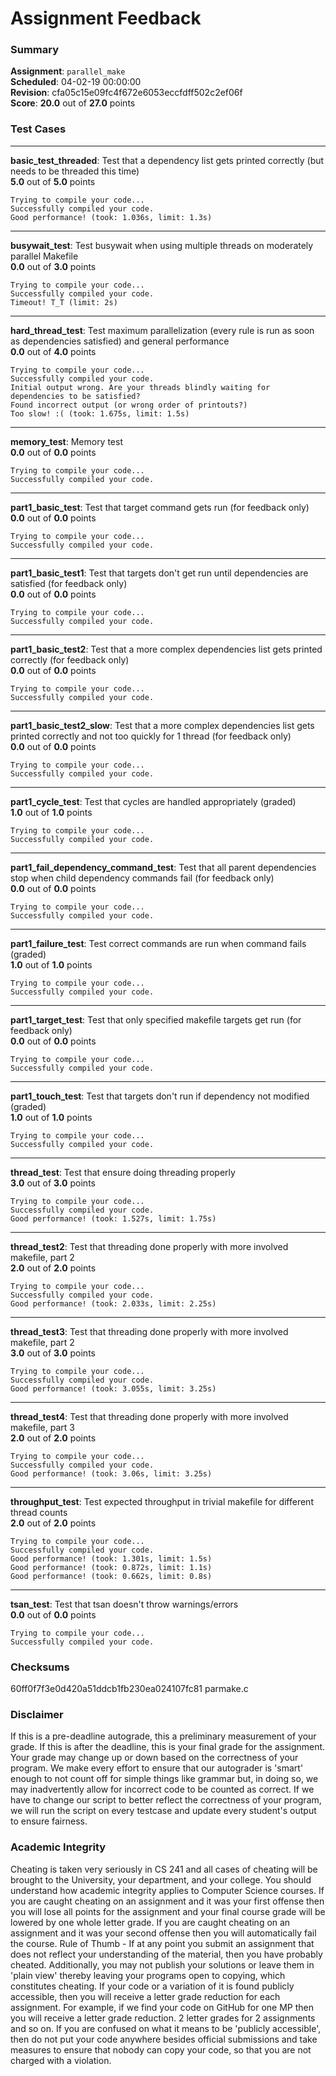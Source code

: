 # Assignment Feedback

### Summary

**Assignment**: `parallel_make`  
**Scheduled**: 04-02-19 00:00:00  
**Revision**: cfa05c15e09fc4f672e6053eccfdff502c2ef06f  
**Score**: **20.0** out of **27.0** points

### Test Cases
---

**basic_test_threaded**: Test that a dependency list gets printed correctly (but needs to be threaded this time)  
**5.0** out of **5.0** points
```
Trying to compile your code...
Successfully compiled your code.
Good performance! (took: 1.036s, limit: 1.3s)
```
---

**busywait_test**: Test busywait when using multiple threads on moderately parallel Makefile  
**0.0** out of **3.0** points
```
Trying to compile your code...
Successfully compiled your code.
Timeout! T_T (limit: 2s)
```
---

**hard_thread_test**: Test maximum parallelization (every rule is run as soon as dependencies satisfied) and general performance  
**0.0** out of **4.0** points
```
Trying to compile your code...
Successfully compiled your code.
Initial output wrong. Are your threads blindly waiting for dependencies to be satisfied?
Found incorrect output (or wrong order of printouts?)
Too slow! :( (took: 1.675s, limit: 1.5s)
```
---

**memory_test**: Memory test  
**0.0** out of **0.0** points
```
Trying to compile your code...
Successfully compiled your code.
```
---

**part1_basic_test**: Test that target command gets run (for feedback only)  
**0.0** out of **0.0** points
```
Trying to compile your code...
Successfully compiled your code.
```
---

**part1_basic_test1**: Test that targets don't get run until dependencies are satisfied (for feedback only)  
**0.0** out of **0.0** points
```
Trying to compile your code...
Successfully compiled your code.
```
---

**part1_basic_test2**: Test that a more complex dependencies list gets printed correctly (for feedback only)  
**0.0** out of **0.0** points
```
Trying to compile your code...
Successfully compiled your code.
```
---

**part1_basic_test2_slow**: Test that a more complex dependencies list gets printed correctly and not too quickly for 1 thread (for feedback only)  
**0.0** out of **0.0** points
```
Trying to compile your code...
Successfully compiled your code.
```
---

**part1_cycle_test**: Test that cycles are handled appropriately (graded)  
**1.0** out of **1.0** points
```
Trying to compile your code...
Successfully compiled your code.
```
---

**part1_fail_dependency_command_test**: Test that all parent dependencies stop when child dependency commands fail (for feedback only)  
**0.0** out of **0.0** points
```
Trying to compile your code...
Successfully compiled your code.
```
---

**part1_failure_test**: Test correct commands are run when command fails (graded)  
**1.0** out of **1.0** points
```
Trying to compile your code...
Successfully compiled your code.
```
---

**part1_target_test**: Test that only specified makefile targets get run (for feedback only)  
**0.0** out of **0.0** points
```
Trying to compile your code...
Successfully compiled your code.
```
---

**part1_touch_test**: Test that targets don't run if dependency not modified (graded)  
**1.0** out of **1.0** points
```
Trying to compile your code...
Successfully compiled your code.
```
---

**thread_test**: Test that ensure doing threading properly  
**3.0** out of **3.0** points
```
Trying to compile your code...
Successfully compiled your code.
Good performance! (took: 1.527s, limit: 1.75s)
```
---

**thread_test2**: Test that threading done properly with more involved makefile, part 2  
**2.0** out of **2.0** points
```
Trying to compile your code...
Successfully compiled your code.
Good performance! (took: 2.033s, limit: 2.25s)
```
---

**thread_test3**: Test that threading done properly with more involved makefile, part 2  
**3.0** out of **3.0** points
```
Trying to compile your code...
Successfully compiled your code.
Good performance! (took: 3.055s, limit: 3.25s)
```
---

**thread_test4**: Test that threading done properly with more involved makefile, part 3  
**2.0** out of **2.0** points
```
Trying to compile your code...
Successfully compiled your code.
Good performance! (took: 3.06s, limit: 3.25s)
```
---

**throughput_test**: Test expected throughput in trivial makefile for different thread counts  
**2.0** out of **2.0** points
```
Trying to compile your code...
Successfully compiled your code.
Good performance! (took: 1.301s, limit: 1.5s)
Good performance! (took: 0.872s, limit: 1.1s)
Good performance! (took: 0.662s, limit: 0.8s)
```
---

**tsan_test**: Test that tsan doesn't throw warnings/errors  
**0.0** out of **0.0** points
```
Trying to compile your code...
Successfully compiled your code.
```
### Checksums

60ff0f7f3e0d420a51ddcb1fb230ea024107fc81 parmake.c


### Disclaimer
If this is a pre-deadline autograde, this a preliminary measurement of your grade.
If this is after the deadline, this is your final grade for the assignment.
Your grade may change up or down based on the correctness of your program.
We make every effort to ensure that our autograder is 'smart' enough to not count off
for simple things like grammar but, in doing so, we may inadvertently allow for
incorrect code to be counted as correct.
If we have to change our script to better reflect the correctness of your program,
we will run the script on every testcase and update every student's output to ensure fairness.



### Academic Integrity
Cheating is taken very seriously in CS 241 and all cases of cheating will be brought to the University, your department, and your college.
You should understand how academic integrity applies to Computer Science courses.
If you are caught cheating on an assignment and it was your first offense then you will lose all points for the assignment and your final course
grade will be lowered by one whole letter grade. If you are caught cheating on an assignment and it was your second offense then you will automatically fail the course.
Rule of Thumb - If at any point you submit an assignment that does not reflect your understanding of the material, then you have probably cheated.
Additionally, you may not publish your solutions or leave them in 'plain view' thereby leaving your programs open to copying, which constitutes cheating.
If your code or a variation of it is found publicly accessible, then you will receive a letter grade reduction for each assignment.
For example, if we find your code on GitHub for one MP then you will receive a letter grade reduction. 2 letter grades for 2 assignments and so on.
If you are confused on what it means to be 'publicly accessible', then do not put your code anywhere besides official submissions and take measures
to ensure that nobody can copy your code, so that you are not charged with a violation.



